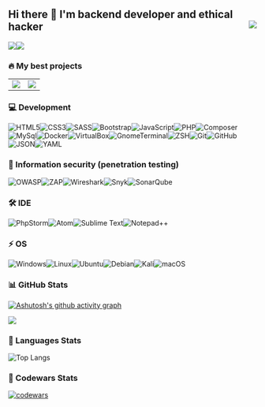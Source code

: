 <!-- <img src='https://kartinki.pics/uploads/posts/2021-07/1625506910_18-kartinkin-com-p-fon-dlya-programmista-krasivie-foni-20.jpg' alt='greeting image'> -->

## Hi there 👋 I'm backend developer and ethical hacker <img align="right" src="https://komarev.com/ghpvc/?username=NikolaiProgramist&style=for-the-badge">

<a href="https://t.me/Nikolai_PRO_1"><img src="https://img.shields.io/badge/Telegram-26A5E4.svg?style=for-the-badge&logo=Telegram&logoColor=white"></a><a href="mailto:nikluk2005@mail.ru"><img src="https://img.shields.io/badge/Mail.Ru-005FF9.svg?style=for-the-badge&logo=maildotru&logoColor=white"></a>

### 🔥 My best projects

<table>
  <tr>
    <td>
      <a href="https://github.com/NikolaiProgramist/php-project-48">
        <img src="https://github-readme-stats.vercel.app/api/pin/?username=NikolaiProgramist&repo=php-project-48&theme=tokyonight">
      </a>
    </td>
    <td>
      <a href="https://github.com/NikolaiProgramist/php-project-45">
        <img src="https://github-readme-stats.vercel.app/api/pin/?username=NikolaiProgramist&repo=php-project-45&theme=tokyonight">
      </a>
    </td>
  </tr>
</table>

### 💻 Development

![HTML5](https://img.shields.io/badge/HTML5-E34F26.svg?style=for-the-badge&logo=HTML5&logoColor=white)![CSS3](https://img.shields.io/badge/CSS3-1572B6.svg?style=for-the-badge&logo=CSS3&logoColor=white)![SASS](https://img.shields.io/badge/Sass-CC6699.svg?style=for-the-badge&logo=Sass&logoColor=white)![Bootstrap](https://img.shields.io/badge/Bootstrap-7952B3.svg?style=for-the-badge&logo=Bootstrap&logoColor=white)![JavaScript](https://img.shields.io/badge/JavaScript-F7DF1E.svg?style=for-the-badge&logo=JavaScript&logoColor=black)![PHP](https://img.shields.io/badge/PHP-777BB4.svg?style=for-the-badge&logo=PHP&logoColor=white)![Composer](https://img.shields.io/badge/Composer-885630.svg?style=for-the-badge&logo=Composer&logoColor=white)![[MySql](https://img.shields.io/badge/-MySql-2C1F2D?style=for-the-badge&logo=MySql)](https://img.shields.io/badge/MySQL-4479A1.svg?style=for-the-badge&logo=MySQL&logoColor=white)![Docker](https://img.shields.io/badge/Docker-2496ED.svg?style=for-the-badge&logo=Docker&logoColor=white)![VirtualBox](https://img.shields.io/badge/VirtualBox-183A61.svg?style=for-the-badge&logo=VirtualBox&logoColor=white)![GnomeTerminal](https://img.shields.io/badge/GNOME%20Terminal-241F31.svg?style=for-the-badge&logo=GNOME-Terminal&logoColor=white)![ZSH](https://img.shields.io/badge/Zsh-F15A24.svg?style=for-the-badge&logo=Zsh&logoColor=white)![[Git](https://img.shields.io/badge/-Git-2C1F2D?style=for-the-badge&logo=Git)](https://img.shields.io/badge/Git-F05032.svg?style=for-the-badge&logo=Git&logoColor=white)![GitHub](https://img.shields.io/badge/GitHub-181717.svg?style=for-the-badge&logo=GitHub&logoColor=white)![JSON](https://img.shields.io/badge/JSON-000000.svg?style=for-the-badge&logo=JSON&logoColor=white)![YAML](https://img.shields.io/badge/YAML-CB171E.svg?style=for-the-badge&logo=YAML&logoColor=white)

### 🎯 Information security (penetration testing)

![OWASP](https://img.shields.io/badge/OWASP-000000.svg?style=for-the-badge&logo=OWASP&logoColor=white)![ZAP](https://img.shields.io/badge/ZAP-00549E.svg?style=for-the-badge&logo=ZAP&logoColor=white)![Wireshark](https://img.shields.io/badge/Wireshark-1679A7.svg?style=for-the-badge&logo=Wireshark&logoColor=white)![Snyk](https://img.shields.io/badge/Snyk-4C4A73.svg?style=for-the-badge&logo=Snyk&logoColor=white)![[SonarQube](https://img.shields.io/badge/Sonarqube-5190cf?style=for-the-badge&logo=sonarqube&logoColor=white)](https://img.shields.io/badge/SonarQube-4E9BCD.svg?style=for-the-badge&logo=SonarQube&logoColor=white)

<!-- ![HTML5](https://img.shields.io/badge/-HTML5-2C1F2D?style=for-the-badge&logo=HTML5)![CSS3](https://img.shields.io/badge/-CSS3-2C1F2D?style=for-the-badge&logo=CSS3)![SASS](https://img.shields.io/badge/-SASS-2C1F2D?style=for-the-badge&logo=SASS)![JavaScript](https://img.shields.io/badge/-JavaScript-2C1F2D?style=for-the-badge&logo=JavaScript)![PHP](https://img.shields.io/badge/-PHP-2C1F2D?style=for-the-badge&logo=PHP)![Git](https://img.shields.io/badge/-Git-2C1F2D?style=for-the-badge&logo=Git)![MySql](https://img.shields.io/badge/-MySql-2C1F2D?style=for-the-badge&logo=MySql)![SonarQube](https://img.shields.io/badge/Sonarqube-5190cf?style=for-the-badge&logo=sonarqube&logoColor=white) -->

### 🛠️ IDE

![[PhpStorm](http://img.shields.io/badge/-PHPStorm-181717?style=for-the-badge&logo=phpstorm&logoColor=white)](https://img.shields.io/badge/PhpStorm-000000.svg?style=for-the-badge&logo=PhpStorm&logoColor=white)![Atom](https://img.shields.io/badge/Atom-%2366595C.svg?style=for-the-badge&logo=atom&logoColor=white)![[Sublime Text](https://img.shields.io/badge/sublime_text-%23575757.svg?style=for-the-badge&logo=sublime-text&logoColor=important)](https://img.shields.io/badge/Sublime%20Text-FF9800.svg?style=for-the-badge&logo=Sublime-Text&logoColor=white)![[Notepad++](https://img.shields.io/badge/Notepad++-90E59A.svg?style=for-the-badge&logo=notepad%2b%2b&logoColor=black)](https://img.shields.io/badge/Notepad++-90E59A.svg?style=for-the-badge&logo=Notepad++&logoColor=black)

### ⚡ OS

![Windows](https://img.shields.io/badge/Windows-0078D6?style=for-the-badge&logo=windows&logoColor=white)![Linux](https://img.shields.io/badge/Linux-FCC624.svg?style=for-the-badge&logo=Linux&logoColor=black)![Ubuntu](https://img.shields.io/badge/Ubuntu-E95420?style=for-the-badge&logo=ubuntu&logoColor=white)![Debian](https://img.shields.io/badge/Debian-D70A53?style=for-the-badge&logo=debian&logoColor=white)![Kali](https://img.shields.io/badge/Kali-268BEE?style=for-the-badge&logo=kalilinux&logoColor=white)![macOS](https://img.shields.io/badge/mac%20os-000000?style=for-the-badge&logo=macos&logoColor=F0F0F0)

### 📊 GitHub Stats

[![Ashutosh's github activity graph](https://github-readme-activity-graph.vercel.app/graph?username=NikolaiProgramist&theme=tokyo-night)](https://github.com/NikolaiProgramist/github-readme-activity-graph)

<a href="https://github-readme-stats.vercel.app/api?username=NikolaiProgramist&show_icons=true&theme=tokyonight">
  <img src="https://github-readme-stats.vercel.app/api?username=NikolaiProgramist&show_icons=true&theme=tokyonight">
</a>

### 🔎 Languages Stats

![Top Langs](https://github-readme-stats.vercel.app/api/top-langs/?username=NikolaiProgramist&layout=compact&theme=tokyonight
)

### 📑 Codewars Stats

[![codewars](https://www.codewars.com/users/Nikolai_PRO_1/badges/large)](https://www.codewars.com/users/Nikolai_PRO_1)
